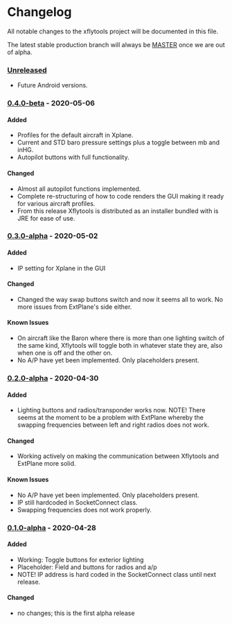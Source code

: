 # Changelog

All notable changes to the xflytools project will be documented in this file.

The latest stable production branch will always be [MASTER] once we are out of alpha.

### [Unreleased]

- Future Android versions.

### [0.4.0-beta] - 2020-05-06

#### Added

- Profiles for the default aircraft in Xplane.
- Current and STD baro pressure settings plus a toggle between mb and inHG.
- Autopilot buttons with full functionality.

#### Changed

- Almost all autopilot functions implemented.
- Complete re-structuring of how to code renders the GUI making it ready for various aircraft profiles.
- From this release Xflytools is distributed as an installer bundled with is JRE for ease of use.

### [0.3.0-alpha] - 2020-05-02

#### Added

- IP setting for Xplane in the GUI

#### Changed

- Changed the way swap buttons switch and now it seems all to work. No more issues from ExtPlane's side either.

#### Known Issues

- On aircraft like the Baron where there is more than one lighting switch of the same kind, Xflytools will toggle both in whatever state they are, also when one is off and the other on.
- No A/P have yet been implemented. Only placeholders present.

### [0.2.0-alpha] - 2020-04-30

#### Added

- Lighting buttons and radios/transponder works now. NOTE! There seems at the moment to be a problem with ExtPlane whereby the swapping frequencies between left and right radios does not work.

#### Changed

- Working actively on making the communication between Xflytools and ExtPlane more solid.

#### Known Issues

- No A/P have yet been implemented. Only placeholders present.
- IP still hardcoded in SocketConnect class.
- Swapping frequencies does not work properly.

### [0.1.0-alpha] - 2020-04-28

#### Added

- Working: Toggle buttons for exterior lighting
- Placeholder: Field and buttons for radios and a/p
- NOTE! IP address is hard coded in the SocketConnect class until next release.

#### Changed

- no changes; this is the first alpha release

[MASTER]: https://github.com/mydogspies/xflytools
[unreleased]: https://github.com/mydogspies/xflytools/tree/develop
[0.1.0-alpha]: https://github.com/mydogspies/xflytools/v0.1.0-alpha
[0.2.0-alpha]: https://github.com/mydogspies/xflytools/v0.2.0-alpha
[0.3.0-alpha]: https://github.com/mydogspies/xflytools/v0.3.0-alpha
[0.4.0-beta]: https://github.com/mydogspies/xflytools/v0.4.0-beta
